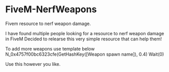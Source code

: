 # FiveM-NerfWeapons
Fivem resource to nerf weapon damage.

I have found multiple people looking for a resource to nerf weapon damage in FiveM
Decided to relearse this very simple resource that can help them!

To add more weapons use template below
N_0x4757f00bc6323cfe(GetHashKey([Weapon spawn name]), 0.4)
Wait(0)

Use this however you like.
